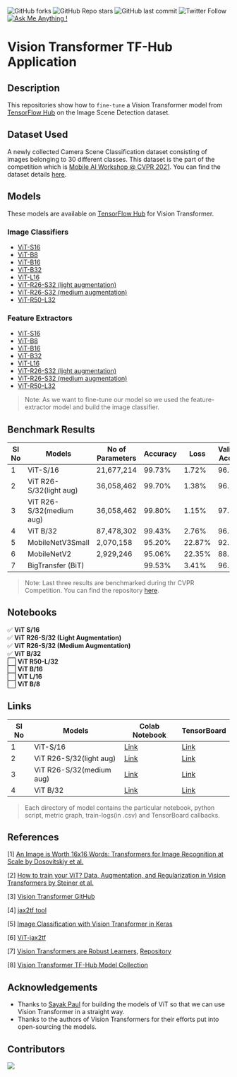 ![GitHub forks](https://img.shields.io/github/forks/sayannath/ViT-TF-Hub-Application?style=for-the-badge)
![GitHub Repo stars](https://img.shields.io/github/stars/sayannath/ViT-TF-Hub-Application?style=for-the-badge)
![GitHub last commit](https://img.shields.io/github/last-commit/sayannath/ViT-TF-Hub-Application?style=for-the-badge)
![Twitter Follow](https://img.shields.io/twitter/follow/sayannath2350?style=for-the-badge)
[![Ask Me Anything !](https://img.shields.io/badge/Ask%20me-anything-1abc9c.svg?style=for-the-badge)](https://gitHub.com/sayannath)

# Vision Transformer TF-Hub Application

## Description
This repositories show how to `fine-tune` a Vision Transformer model from [TensorFlow Hub](https://www.tfhub.dev) on the Image Scene Detection dataset.

## Dataset Used
A newly collected Camera Scene Classification dataset consisting of images belonging to 30 different classes. This dataset is the part of the competition which is [Mobile AI Workshop @ CVPR 2021](https://competitions.codalab.org/competitions/28113).
You can find the dataset details [here](https://competitions.codalab.org/competitions/28113#participate).

## Models

These models are available on [TensorFlow Hub](https://www.tfhub.dev) for Vision Transformer.

### Image Classifiers

* [ViT-S16](https://tfhub.dev/sayakpaul/vit_s16_classification/1)
* [ViT-B8](https://tfhub.dev/sayakpaul/vit_b8_classification/1)
* [ViT-B16](https://tfhub.dev/sayakpaul/vit_b16_classification/1)
* [ViT-B32](https://tfhub.dev/sayakpaul/vit_b32_classification/1)
* [ViT-L16](https://tfhub.dev/sayakpaul/vit_l16_classification/1)
* [ViT-R26-S32 (light augmentation)](https://tfhub.dev/sayakpaul/vit_r26_s32_lightaug_classification/1)
* [ViT-R26-S32 (medium augmentation)](https://tfhub.dev/sayakpaul/vit_r26_s32_medaug_classification/1)
* [ViT-R50-L32](https://tfhub.dev/sayakpaul/vit_r50_l32_classification/1)

### Feature Extractors

* [ViT-S16](https://tfhub.dev/sayakpaul/vit_s16_fe/1)
* [ViT-B8](https://tfhub.dev/sayakpaul/vit_b8_fe/1)
* [ViT-B16](https://tfhub.dev/sayakpaul/vit_b16_fe/1)
* [ViT-B32](https://tfhub.dev/sayakpaul/vit_b32_fe/1)
* [ViT-L16](https://tfhub.dev/sayakpaul/vit_l16_fe/1)
* [ViT-R26-S32 (light augmentation)](https://tfhub.dev/sayakpaul/vit_r26_s32_lightaug_fe/1)
* [ViT-R26-S32 (medium augmentation)](https://tfhub.dev/sayakpaul/vit_r26_s32_medaug_fe/1)
* [ViT-R50-L32](https://tfhub.dev/sayakpaul/vit_r50_l32_fe/1)

> Note: As we want to fine-tune our model so we used the feature-extractor model and build the image classifier.

## Benchmark Results

| Sl No | Models                   | No of Parameters | Accuracy | Loss   | Validation Accuracy | Validation Loss |
|-------|--------------------------|------------------|----------|--------|---------------------|-----------------|
| 1     | ViT-S/16                 | 21,677,214       | 99.73%   | 1.72%  | 96.87%              | 13.39%          |
| 2     | ViT R26-S/32(light aug)  | 36,058,462       | 99.70%   | 1.38%  | 96.67%              | 14.38%          |
| 3     | ViT R26-S/32(medium aug) | 36,058,462       | 99.80%   | 1.15%  | 97.17%              | 14.50%          |
| 4     | ViT B/32                 | 87,478,302       | 99.43%   | 2.76%  | 96.87%              | 10.63%          |
| 5     | MobileNetV3Small         | 2,070,158        | 95.20%   | 22.87% | 92.73%              | 21.49%          |
| 6     | MobileNetV2              | 2,929,246        | 95.06%   | 22.35% | 88.89%              | 42.24%          |
| 7     | BigTransfer (BiT)        |                  | 99.53%   | 3.41%  | 96.97%              | 9.49%           |

> Note: Last three results are benchmarked during thr CVPR Competition. You can find the repository [here](https://github.com/sayannath/Image-Scene-Classification).

## Notebooks
:white_check_mark: **ViT** **S/16** <br>
:white_check_mark: **ViT** **R26-S/32 (Light Augmentation)** <br>
:white_check_mark: **ViT** **R26-S/32 (Medium Augmentation)** <br>
:white_check_mark: **ViT** **B/32** <br>
:white_large_square: **ViT R50-L/32** <br>
:white_large_square: **ViT B/16** <br>
:white_large_square: **ViT L/16** <br>
:white_large_square: **ViT B/8** <br>

## Links
| Sl No | Models                   | Colab Notebook | TensorBoard |
|----|--------------------------|----------------|-------------|
| 1  | ViT-S/16                 | [Link](https://colab.research.google.com/drive/1ISB3E5_wjojRjhbCjRLaKLCPxUHqtxd1?usp=sharing)       | [Link](https://tensorboard.dev/experiment/m9OMnYIzTw66LWXvyXCYgg/)    |
| 2  | ViT R26-S/32(light aug)  | [Link](https://colab.research.google.com/drive/14Ms__eAJOD0jdDLlHxmIawcQET_GyQjz?usp=sharing)       | [Link](https://tensorboard.dev/experiment/myd5IEZtRjWEmAQQ9lSolA/)    |
| 3  | ViT R26-S/32(medium aug) | [Link](https://colab.research.google.com/drive/1xuQTvl5lYqR3tn_17d7_WeDrdj76ieIl?usp=sharing)       | [Link](https://tensorboard.dev/experiment/35bwOLWxQLqO0E11sdveDQ/)    |
| 4  | ViT B/32                 | [Link](https://colab.research.google.com/drive/1-9mo1H8tOHOjqunF317a-I1B4vbX6yeC?usp=sharing)       | [Link](https://tensorboard.dev/experiment/H2QSxurmQt6YNVVWSlTaUA/)    |

> Each directory of model contains the particular notebook, python script, metric graph, train-logs(in .csv) and TensorBoard callbacks.

## References

[1] [An Image is Worth 16x16 Words: Transformers for Image Recognition at Scale by Dosovitskiy et al.](https://arxiv.org/abs/2010.11929)

[2] [How to train your ViT? Data, Augmentation, and Regularization in Vision Transformers by Steiner et al.](https://arxiv.org/abs/2106.10270)

[3] [Vision Transformer GitHub](https://github.com/google-research/vision_transformer)

[4] [jax2tf tool](https://github.com/google/jax/tree/main/jax/experimental/jax2tf/)

[5] [Image Classification with Vision Transformer in Keras](https://keras.io/examples/vision/image_classification_with_vision_transformer/)

[6] [ViT-jax2tf](https://github.com/sayakpaul/ViT-jax2tf)

[7] [Vision Transformers are Robust Learners](https://arxiv.org/abs/2105.07581), [Repository](https://github.com/sayakpaul/robustness-vit)

[8] [Vision Transformer TF-Hub Model Collection](https://tfhub.dev/sayakpaul/collections/vision_transformer/1)

## Acknowledgements

* Thanks to [Sayak Paul](https://sayak.dev) for building the models of ViT so that we can use Vision Transformer in a straight way.
* Thanks to the authors of Vision Transformers for their efforts put into open-sourcing the models.

## Contributors

<a href="https://github.com/sayannath/ViT-TF-Hub-Application/graphs/contributors">
  <img src="https://contrib.rocks/image?repo=sayannath/ViT-TF-Hub-Application" />
</a>


